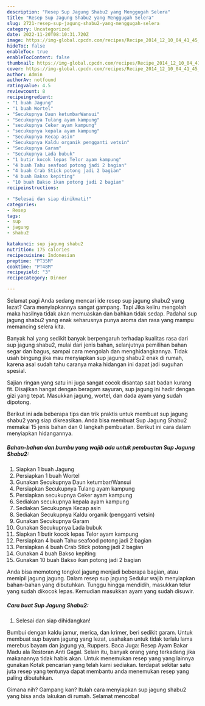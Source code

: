 ```yaml
---
description: "Resep Sup Jagung Shabu2 yang Menggugah Selera"
title: "Resep Sup Jagung Shabu2 yang Menggugah Selera"
slug: 2721-resep-sup-jagung-shabu2-yang-menggugah-selera
category: Uncategorized
date: 2022-11-20T08:10:31.720Z
image: https://img-global.cpcdn.com/recipes/Recipe_2014_12_10_04_41_45_716_7ffb9fc96cd8052b3a92/680x482cq70/sup-jagung-shabu2-foto-resep-utama.jpg
hideToc: false
enableToc: true
enableTocContent: false
thumbnail: https://img-global.cpcdn.com/recipes/Recipe_2014_12_10_04_41_45_716_7ffb9fc96cd8052b3a92/680x482cq70/sup-jagung-shabu2-foto-resep-utama.jpg
cover: https://img-global.cpcdn.com/recipes/Recipe_2014_12_10_04_41_45_716_7ffb9fc96cd8052b3a92/680x482cq70/sup-jagung-shabu2-foto-resep-utama.jpg
author: Admin
authorAv: notfound
ratingvalue: 4.5
reviewcount: 8
recipeingredient:
- "1 buah Jagung"
- "1 buah Wortel"
- "Secukupnya Daun ketumbarWansui"
- "Secukupnya Tulang ayam kampung"
- "secukupnya Ceker ayam kampung"
- "secukupnya kepala ayam kampung"
- "Secukupnya Kecap asin"
- "Secukupnya Kaldu organik pengganti vetsin"
- "Secukupnya Garam"
- "Secukupnya Lada bubuk"
- "1 butir kocok lepas Telor ayam kampung"
- "4 buah Tahu seafood potong jadi 2 bagian"
- "4 buah Crab Stick potong jadi 2 bagian"
- "4 buah Bakso kepiting"
- "10 buah Bakso ikan potong jadi 2 bagian"
recipeinstructions:

- "Selesai dan siap dinikmati!"
categories:
- Resep
tags:
- sup
- jagung
- shabu2

katakunci: sup jagung shabu2 
nutrition: 175 calories
recipecuisine: Indonesian
preptime: "PT35M"
cooktime: "PT48M"
recipeyield: "3"
recipecategory: Dinner

---
```



Selamat pagi Anda sedang mencari ide resep sup jagung shabu2 yang lezat? Cara menyiapkannya sangat gampang. Tapi Jika keliru mengolah maka hasilnya tidak akan memuaskan dan bahkan tidak sedap. Padahal sup jagung shabu2 yang enak seharusnya punya aroma dan rasa yang mampu memancing selera kita.


Banyak hal yang sedikit banyak berpengaruh terhadap kualitas rasa dari sup jagung shabu2, mulai dari jenis bahan, selanjutnya pemilihan bahan segar dan bagus, sampai cara mengolah dan menghidangkannya. Tidak usah bingung jika mau menyiapkan sup jagung shabu2 enak di rumah, karena asal sudah tahu caranya maka hidangan ini dapat jadi suguhan spesial.

Sajian ringan yang satu ini juga sangat cocok disantap saat badan kurang fit. Disajikan hangat dengan beragam sayuran, sup jagung ini hadir dengan gizi yang tepat. Masukkan jagung, wortel, dan dada ayam yang sudah dipotong.


Berikut ini ada beberapa tips dan trik praktis untuk membuat sup jagung shabu2 yang siap dikreasikan. Anda bisa membuat Sup Jagung Shabu2 memakai 15 jenis bahan dan 0 langkah pembuatan. Berikut ini cara dalam menyiapkan hidangannya.

<!--inarticleads1-->

##### Bahan-bahan dan bumbu yang wajib ada untuk pembuatan Sup Jagung Shabu2:

1. Siapkan 1 buah Jagung
1. Persiapkan 1 buah Wortel
1. Gunakan Secukupnya Daun ketumbar/Wansui
1. Persiapkan Secukupnya Tulang ayam kampung
1. Persiapkan secukupnya Ceker ayam kampung
1. Sediakan secukupnya kepala ayam kampung
1. Sediakan Secukupnya Kecap asin
1. Sediakan Secukupnya Kaldu organik (pengganti vetsin)
1. Gunakan Secukupnya Garam
1. Gunakan Secukupnya Lada bubuk
1. Siapkan 1 butir kocok lepas Telor ayam kampung
1. Persiapkan 4 buah Tahu seafood potong jadi 2 bagian
1. Persiapkan 4 buah Crab Stick potong jadi 2 bagian
1. Gunakan 4 buah Bakso kepiting
1. Gunakan 10 buah Bakso ikan potong jadi 2 bagian


Anda bisa memotong tongkol jagung menjadi beberapa bagian, atau memipil jagung jagung. Dalam resep sup jagung Sedulur wajib menyiapkan bahan-bahan yang dibutuhkan. Tunggu hingga mendidih, masukkan telur yang sudah dikocok lepas. Kemudian masukkan ayam yang sudah disuwir. 

<!--inarticleads2-->

##### Cara buat Sup Jagung Shabu2:


1. Selesai dan siap dihidangkan!

Bumbui dengan kaldu jamur, merica, dan krimer, beri sedikit garam. Untuk membuat sup bayam jagung yang lezat, usahakan untuk tidak terlalu lama merebus bayam dan jagung ya, Ruppers. Baca Juga: Resep Ayam Bakar Madu ala Restoran Anti Gagal. Selain itu, banyak orang yang terkadang jika makanannya tidak habis akan. Untuk menemukan resep yang yang lainnya gunakan Kotak pencarian yang telah kami sediakan. terdapat sekitar satu juta resep yang tentunya dapat membantu anda menemukan resep yang paling dibutuhkan. 

Gimana nih? Gampang kan? Itulah cara menyiapkan sup jagung shabu2 yang bisa anda lakukan di rumah. Selamat mencoba!
